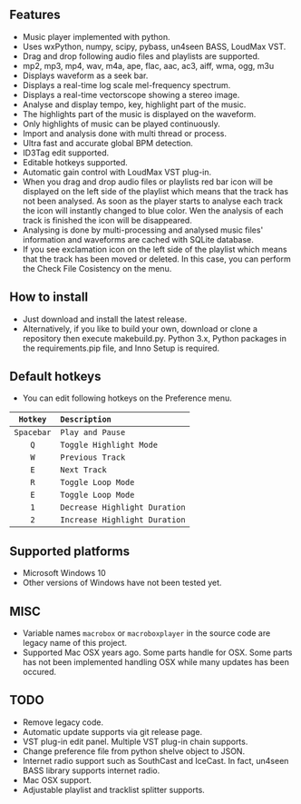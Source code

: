 
## Features

* Music player implemented with python.
* Uses wxPython, numpy, scipy, pybass, un4seen BASS, LoudMax VST.
* Drag and drop following audio files and playlists are supported.
* mp2, mp3, mp4, wav, m4a, ape, flac, aac, ac3, aiff, wma, ogg, m3u
* Displays waveform as a seek bar.
* Displays a real-time log scale mel-frequency spectrum.
* Displays a real-time vectorscope showing a stereo image.
* Analyse and display tempo, key, highlight part of the music.
* The highlights part of the music is displayed on the waveform.
* Only highlights of music can be played continuously.
* Import and analysis done with multi thread or process.
* Ultra fast and accurate global BPM detection.
* ID3Tag edit supported.
* Editable hotkeys supported.
* Automatic gain control with LoudMax VST plug-in.
* When you drag and drop audio files or playlists red bar icon will be displayed on the left side of the playlist which means that the track has not been analysed. As soon as the player starts to analyse each track the icon will instantly changed to blue color. Wen the analysis of each track is finished the icon will be disappeared.
* Analysing is done by multi-processing and analysed music files' information and waveforms are cached with SQLite database.
* If you see exclamation icon on the left side of the playlist which means that the track has been moved or deleted. In this case, you can perform the Check File Cosistency on the menu.

## How to install

* Just download and install the latest release.
* Alternatively, if you like to build your own, download or clone a repository then execute makebuild.py. Python 3.x, Python packages in the requirements.pip file, and Inno Setup is required.

## Default hotkeys

* You can edit following hotkeys on the Preference menu.

| `Hotkey`   | `Description`                 |
|:----------:|:------------------------------|
| `Spacebar` | `Play and Pause`              |
| `Q`        | `Toggle Highlight Mode`       |
| `W`        | `Previous Track`              |
| `E`        | `Next Track`                  |
| `R`        | `Toggle Loop Mode`            |
| `E`        | `Toggle Loop Mode`            |
| `1`        | `Decrease Highlight Duration` |
| `2`        | `Increase Highlight Duration` |

## Supported platforms

* Microsoft Windows 10
* Other versions of Windows have not been tested yet.

## MISC

* Variable names `macrobox` or `macroboxplayer` in the source code are legacy name of this project.
* Supported Mac OSX years ago. Some parts handle for OSX. Some parts has not been implemented handling OSX while many updates has been occured.

## TODO

* Remove legacy code.
* Automatic update supports via git release page.
* VST plug-in edit panel. Multiple VST plug-in chain supports.
* Change preference file from python shelve object to JSON.
* Internet radio support such as SouthCast and IceCast. In fact, un4seen BASS library supports internet radio.
* Mac OSX support.
* Adjustable playlist and tracklist splitter supports.
